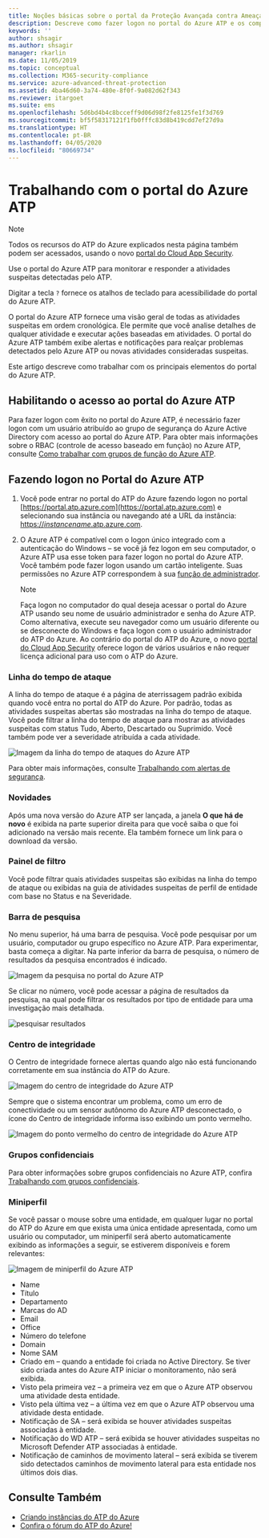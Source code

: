 ```yaml
---
title: Noções básicas sobre o portal da Proteção Avançada contra Ameaças do Azure
description: Descreve como fazer logon no portal do Azure ATP e os componentes do portal
keywords: ''
author: shsagir
ms.author: shsagir
manager: rkarlin
ms.date: 11/05/2019
ms.topic: conceptual
ms.collection: M365-security-compliance
ms.service: azure-advanced-threat-protection
ms.assetid: 4ba46d60-3a74-480e-8f0f-9a082d62f343
ms.reviewer: itargoet
ms.suite: ems
ms.openlocfilehash: 5d6bd4b4c8bcceff9d06d98f2fe8125fe1f3d769
ms.sourcegitcommit: bf5f58317121f1fb0fffc83d8b419cdd7ef27d9a
ms.translationtype: HT
ms.contentlocale: pt-BR
ms.lasthandoff: 04/05/2020
ms.locfileid: "80669734"
---
```

# <a name="working-with-the-azure-atp-portal"></a>Trabalhando com o portal do Azure ATP

> [!NOTE]
> Todos os recursos do ATP do Azure explicados nesta página também podem ser acessados, usando o novo [portal do Cloud App Security](https://portal.cloudappsecurity.com).

Use o portal do Azure ATP para monitorar e responder a atividades suspeitas detectadas pelo ATP.

Digitar a tecla `?` fornece os atalhos de teclado para acessibilidade do portal do Azure ATP. 

O portal do Azure ATP fornece uma visão geral de todas as atividades suspeitas em ordem cronológica. Ele permite que você analise detalhes de qualquer atividade e executar ações baseadas em atividades. O portal do Azure ATP também exibe alertas e notificações para realçar problemas detectados pelo Azure ATP ou novas atividades consideradas suspeitas.

Este artigo descreve como trabalhar com os principais elementos do portal do Azure ATP.


## <a name="enabling-access-to-the-azure-atp-portal"></a>Habilitando o acesso ao portal do Azure ATP
Para fazer logon com êxito no portal do Azure ATP, é necessário fazer logon com um usuário atribuído ao grupo de segurança do Azure Active Directory com acesso ao portal do Azure ATP. Para obter mais informações sobre o RBAC (controle de acesso baseado em função) no Azure ATP, consulte [Como trabalhar com grupos de função do Azure ATP](atp-role-groups.md).

## <a name="logging-into-the-azure-atp-portal"></a>Fazendo logon no Portal do Azure ATP

1. Você pode entrar no portal do ATP do Azure fazendo logon no portal [https://portal.atp.azure.com](https://portal.atp.azure.com) e selecionando sua instância ou navegando até a URL da instância: [https://*instancename*.atp.azure.com](https://*instancename*.atp.azure.com).


2. O Azure ATP é compatível com o logon único integrado com a autenticação do Windows – se você já fez logon em seu computador, o Azure ATP usa esse token para fazer logon no portal do Azure ATP. Você também pode fazer logon usando um cartão inteligente. Suas permissões no Azure ATP correspondem à sua [função de administrador](atp-role-groups.md).

   > [!NOTE]
   > Faça logon no computador do qual deseja acessar o portal do Azure ATP usando seu nome de usuário administrador e senha do Azure ATP. Como alternativa, execute seu navegador como um usuário diferente ou se desconecte do Windows e faça logon com o usuário administrador do ATP do Azure. Ao contrário do portal do ATP do Azure, o novo [portal do Cloud App Security](https://portal.cloudappsecurity.com) oferece logon de vários usuários e não requer licença adicional para uso com o ATP do Azure.  


### <a name="attack-time-line"></a>Linha do tempo de ataque

A linha do tempo de ataque é a página de aterrissagem padrão exibida quando você entra no portal do ATP do Azure. Por padrão, todas as atividades suspeitas abertas são mostradas na linha do tempo de ataque. Você pode filtrar a linha do tempo de ataque para mostrar as atividades suspeitas com status Tudo, Aberto, Descartado ou Suprimido. Você também pode ver a severidade atribuída a cada atividade.

![Imagem da linha do tempo de ataques do Azure ATP](media/atp-sa-timeline.png)

Para obter mais informações, consulte [Trabalhando com alertas de segurança](working-with-suspicious-activities.md).

### <a name="whats-new"></a>Novidades

Após uma nova versão do Azure ATP ser lançada, a janela **O que há de novo** é exibida na parte superior direita para que você saiba o que foi adicionado na versão mais recente. Ela também fornece um link para o download da versão.

### <a name="filtering-panel"></a>Painel de filtro

Você pode filtrar quais atividades suspeitas são exibidas na linha do tempo de ataque ou exibidas na guia de atividades suspeitas de perfil de entidade com base no Status e na Severidade.

### <a name="search-bar"></a>Barra de pesquisa <a name="search-bar"></a>

No menu superior, há uma barra de pesquisa. Você pode pesquisar por um usuário, computador ou grupo específico no Azure ATP. Para experimentar, basta começa a digitar. Na parte inferior da barra de pesquisa, o número de resultados da pesquisa encontrados é indicado. 

![Imagem da pesquisa no portal do Azure ATP](media/atp-workspace-portal-search.png)

Se clicar no número, você pode acessar a página de resultados da pesquisa, na qual pode filtrar os resultados por tipo de entidade para uma investigação mais detalhada.

![pesquisar resultados](media/search-results.png)

### <a name="health-center"></a>Centro de integridade

O Centro de integridade fornece alertas quando algo não está funcionando corretamente em sua instância do ATP do Azure.

![Imagem do centro de integridade do Azure ATP](media/atp-health-issue.png)

Sempre que o sistema encontrar um problema, como um erro de conectividade ou um sensor autônomo do Azure ATP desconectado, o ícone do Centro de integridade informa isso exibindo um ponto vermelho. 

![Imagem do ponto vermelho do centro de integridade do Azure ATP](media/atp-health-bar.png)

### <a name="sensitive-groups"></a>Grupos confidenciais

Para obter informações sobre grupos confidenciais no Azure ATP, confira [Trabalhando com grupos confidenciais](sensitive-accounts.md).

### <a name="mini-profile"></a>Miniperfil

Se você passar o mouse sobre uma entidade, em qualquer lugar no portal do ATP do Azure em que exista uma única entidade apresentada, como um usuário ou computador, um miniperfil será aberto automaticamente exibindo as informações a seguir, se estiverem disponíveis e forem relevantes:

![Imagem de miniperfil do Azure ATP](media/atp-mini-profile.png)

- Name
- Título
- Departamento
- Marcas do AD
- Email
- Office
- Número do telefone
- Domain
- Nome SAM
- Criado em – quando a entidade foi criada no Active Directory. Se tiver sido criada antes do Azure ATP iniciar o monitoramento, não será exibida.
- Visto pela primeira vez – a primeira vez em que o Azure ATP observou uma atividade desta entidade.
- Visto pela última vez – a última vez em que o Azure ATP observou uma atividade desta entidade.
- Notificação de SA – será exibida se houver atividades suspeitas associadas à entidade.
- Notificação do WD ATP – será exibida se houver atividades suspeitas no Microsoft Defender ATP associadas à entidade.
- Notificação de caminhos de movimento lateral – será exibida se tiverem sido detectados caminhos de movimento lateral para esta entidade nos últimos dois dias.


## <a name="see-also"></a>Consulte Também

- [Criando instâncias do ATP do Azure](install-atp-step1.md)
- [Confira o fórum do ATP do Azure!](https://aka.ms/azureatpcommunity)
